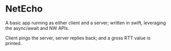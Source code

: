 # NetEcho

A basic app running as either client and a server; written in swift, leveraging the async/await and NW APIs.

Client pings the server, server replies back; and a gross RTT value is printed.

